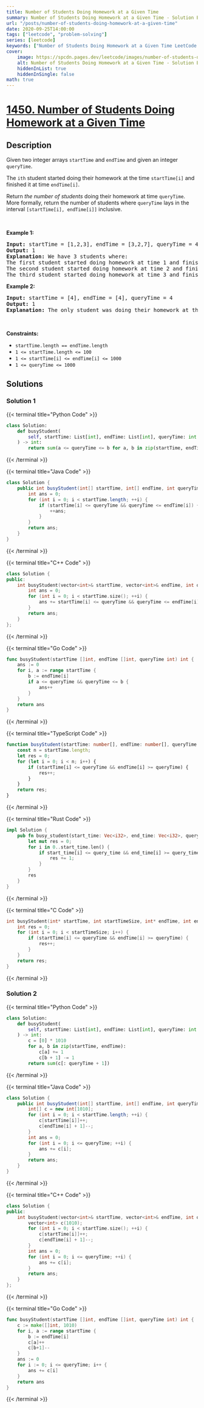 ```yaml
---
title: Number of Students Doing Homework at a Given Time
summary: Number of Students Doing Homework at a Given Time - Solution Explained
url: "/posts/number-of-students-doing-homework-at-a-given-time"
date: 2020-09-25T14:00:00
tags: ["leetcode", "problem-solving"]
series: [leetcode]
keywords: ["Number of Students Doing Homework at a Given Time LeetCode Solution Explained in all languages", "1450", "leetcode question 1450", "Number of Students Doing Homework at a Given Time", "LeetCode", "leetcode solution in Python3 C++ Java Go PHP Ruby Swift TypeScript Rust C# JavaScript C", "GeeksforGeeks", "InterviewBit", "Coding Ninjas", "HackerRank", "HackerEarth", "CodeChef", "TopCoder", "AlgoExpert", "freeCodeCamp", "Codeforces", "GitHub", "AtCoder", "Samir Paul"]
cover:
    image: https://spcdn.pages.dev/leetcode/images/number-of-students-doing-homework-at-a-given-time.webp
    alt: Number of Students Doing Homework at a Given Time - Solution Explained
    hiddenInList: true
    hiddenInSingle: false
math: true
---
```



# [1450. Number of Students Doing Homework at a Given Time](https://leetcode.com/problems/number-of-students-doing-homework-at-a-given-time)


## Description

<p>Given two integer arrays <code>startTime</code> and <code>endTime</code> and given an integer <code>queryTime</code>.</p>

<p>The <code>ith</code> student started doing their homework at the time <code>startTime[i]</code> and finished it at time <code>endTime[i]</code>.</p>

<p>Return <em>the number of students</em> doing their homework at time <code>queryTime</code>. More formally, return the number of students where <code>queryTime</code> lays in the interval <code>[startTime[i], endTime[i]]</code> inclusive.</p>

<p>&nbsp;</p>
<p><strong class="example">Example 1:</strong></p>

<pre>
<strong>Input:</strong> startTime = [1,2,3], endTime = [3,2,7], queryTime = 4
<strong>Output:</strong> 1
<strong>Explanation:</strong> We have 3 students where:
The first student started doing homework at time 1 and finished at time 3 and wasn&#39;t doing anything at time 4.
The second student started doing homework at time 2 and finished at time 2 and also wasn&#39;t doing anything at time 4.
The third student started doing homework at time 3 and finished at time 7 and was the only student doing homework at time 4.
</pre>

<p><strong class="example">Example 2:</strong></p>

<pre>
<strong>Input:</strong> startTime = [4], endTime = [4], queryTime = 4
<strong>Output:</strong> 1
<strong>Explanation:</strong> The only student was doing their homework at the queryTime.
</pre>

<p>&nbsp;</p>
<p><strong>Constraints:</strong></p>

<ul>
	<li><code>startTime.length == endTime.length</code></li>
	<li><code>1 &lt;= startTime.length &lt;= 100</code></li>
	<li><code>1 &lt;= startTime[i] &lt;= endTime[i] &lt;= 1000</code></li>
	<li><code>1 &lt;= queryTime &lt;= 1000</code></li>
</ul>

## Solutions

### Solution 1

<!-- tabs:start -->

{{< terminal title="Python Code" >}}
```python
class Solution:
    def busyStudent(
        self, startTime: List[int], endTime: List[int], queryTime: int
    ) -> int:
        return sum(a <= queryTime <= b for a, b in zip(startTime, endTime))
```
{{< /terminal >}}

{{< terminal title="Java Code" >}}
```java
class Solution {
    public int busyStudent(int[] startTime, int[] endTime, int queryTime) {
        int ans = 0;
        for (int i = 0; i < startTime.length; ++i) {
            if (startTime[i] <= queryTime && queryTime <= endTime[i]) {
                ++ans;
            }
        }
        return ans;
    }
}
```
{{< /terminal >}}

{{< terminal title="C++ Code" >}}
```cpp
class Solution {
public:
    int busyStudent(vector<int>& startTime, vector<int>& endTime, int queryTime) {
        int ans = 0;
        for (int i = 0; i < startTime.size(); ++i) {
            ans += startTime[i] <= queryTime && queryTime <= endTime[i];
        }
        return ans;
    }
};
```
{{< /terminal >}}

{{< terminal title="Go Code" >}}
```go
func busyStudent(startTime []int, endTime []int, queryTime int) int {
	ans := 0
	for i, a := range startTime {
		b := endTime[i]
		if a <= queryTime && queryTime <= b {
			ans++
		}
	}
	return ans
}
```
{{< /terminal >}}

{{< terminal title="TypeScript Code" >}}
```ts
function busyStudent(startTime: number[], endTime: number[], queryTime: number): number {
    const n = startTime.length;
    let res = 0;
    for (let i = 0; i < n; i++) {
        if (startTime[i] <= queryTime && endTime[i] >= queryTime) {
            res++;
        }
    }
    return res;
}
```
{{< /terminal >}}

{{< terminal title="Rust Code" >}}
```rust
impl Solution {
    pub fn busy_student(start_time: Vec<i32>, end_time: Vec<i32>, query_time: i32) -> i32 {
        let mut res = 0;
        for i in 0..start_time.len() {
            if start_time[i] <= query_time && end_time[i] >= query_time {
                res += 1;
            }
        }
        res
    }
}
```
{{< /terminal >}}

{{< terminal title="C Code" >}}
```c
int busyStudent(int* startTime, int startTimeSize, int* endTime, int endTimeSize, int queryTime) {
    int res = 0;
    for (int i = 0; i < startTimeSize; i++) {
        if (startTime[i] <= queryTime && endTime[i] >= queryTime) {
            res++;
        }
    }
    return res;
}
```
{{< /terminal >}}

<!-- tabs:end -->

### Solution 2

<!-- tabs:start -->

{{< terminal title="Python Code" >}}
```python
class Solution:
    def busyStudent(
        self, startTime: List[int], endTime: List[int], queryTime: int
    ) -> int:
        c = [0] * 1010
        for a, b in zip(startTime, endTime):
            c[a] += 1
            c[b + 1] -= 1
        return sum(c[: queryTime + 1])
```
{{< /terminal >}}

{{< terminal title="Java Code" >}}
```java
class Solution {
    public int busyStudent(int[] startTime, int[] endTime, int queryTime) {
        int[] c = new int[1010];
        for (int i = 0; i < startTime.length; ++i) {
            c[startTime[i]]++;
            c[endTime[i] + 1]--;
        }
        int ans = 0;
        for (int i = 0; i <= queryTime; ++i) {
            ans += c[i];
        }
        return ans;
    }
}
```
{{< /terminal >}}

{{< terminal title="C++ Code" >}}
```cpp
class Solution {
public:
    int busyStudent(vector<int>& startTime, vector<int>& endTime, int queryTime) {
        vector<int> c(1010);
        for (int i = 0; i < startTime.size(); ++i) {
            c[startTime[i]]++;
            c[endTime[i] + 1]--;
        }
        int ans = 0;
        for (int i = 0; i <= queryTime; ++i) {
            ans += c[i];
        }
        return ans;
    }
};
```
{{< /terminal >}}

{{< terminal title="Go Code" >}}
```go
func busyStudent(startTime []int, endTime []int, queryTime int) int {
	c := make([]int, 1010)
	for i, a := range startTime {
		b := endTime[i]
		c[a]++
		c[b+1]--
	}
	ans := 0
	for i := 0; i <= queryTime; i++ {
		ans += c[i]
	}
	return ans
}
```
{{< /terminal >}}

<!-- tabs:end -->

<!-- end -->
